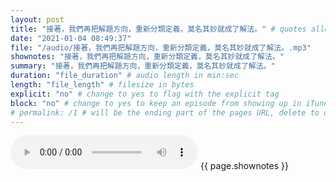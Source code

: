 ```yaml
---
layout: post
title: "接著，我們再把解題方向，重新分類定義，莫名其妙就成了解法。" # quotes allow forbidden characters like the colon
date: "2021-01-04 08:49:37"
file: "/audio/接著，我們再把解題方向，重新分類定義，莫名其妙就成了解法。.mp3"
shownotes: "接著，我們再把解題方向，重新分類定義，莫名其妙就成了解法。"
summary: "接著，我們再把解題方向，重新分類定義，莫名其妙就成了解法。"
duration: "file_duration" # audio length in min:sec
length: "file_length" # filesize in bytes
explicit: "no" # change to yes to flag with the explicit tag
block: "no" # change to yes to keep an episode from showing up in iTunes
# permalink: /1 # will be the ending part of the pages URL, delete to default to the title
---
```


<audio controls>
<source src="{{site.url}}{{site.baseurl}}{{ page.file }}" type="audio/x-mp3">
Your browser does not support the audio element.
</audio>
{{ page.shownotes }}
